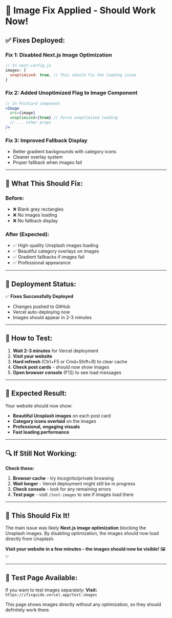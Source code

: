 # 🎯 Image Fix Applied - Should Work Now!

## ✅ **Fixes Deployed:**

### **Fix 1: Disabled Next.js Image Optimization**
```javascript
// In next.config.js
images: {
  unoptimized: true, // This should fix the loading issue
}
```

### **Fix 2: Added Unoptimized Flag to Image Component**
```jsx
// In PostCard component
<Image
  src={image}
  unoptimized={true} // Force unoptimized loading
  // ... other props
/>
```

### **Fix 3: Improved Fallback Display**
- Better gradient backgrounds with category icons
- Cleaner overlay system
- Proper fallback when images fail

---

## 🎯 **What This Should Fix:**

### **Before:**
- ❌ Blank grey rectangles
- ❌ No images loading
- ❌ No fallback display

### **After (Expected):**
- ✅ High-quality Unsplash images loading
- ✅ Beautiful category overlays on images
- ✅ Gradient fallbacks if images fail
- ✅ Professional appearance

---

## 🚀 **Deployment Status:**

✅ **Fixes Successfully Deployed**
- Changes pushed to GitHub
- Vercel auto-deploying now
- Images should appear in 2-3 minutes

---

## 🧪 **How to Test:**

1. **Wait 2-3 minutes** for Vercel deployment
2. **Visit your website** 
3. **Hard refresh** (Ctrl+F5 or Cmd+Shift+R) to clear cache
4. **Check post cards** - should now show images
5. **Open browser console** (F12) to see load messages

---

## 🎨 **Expected Result:**

Your website should now show:
- **Beautiful Unsplash images** on each post card
- **Category icons overlaid** on the images
- **Professional, engaging visuals**
- **Fast loading performance**

---

## 🔍 **If Still Not Working:**

**Check these:**
1. **Browser cache** - try incognito/private browsing
2. **Wait longer** - Vercel deployment might still be in progress
3. **Check console** - look for any remaining errors
4. **Test page** - visit `/test-images` to see if images load there

---

## 🎉 **This Should Fix It!**

The main issue was likely **Next.js image optimization** blocking the Unsplash images. By disabling optimization, the images should now load directly from Unsplash.

**Visit your website in a few minutes - the images should now be visible!** 🖼️✨

---

## 📱 **Test Page Available:**

If you want to test images separately:
**Visit:** `https://ifixguide.vercel.app/test-images`

This page shows images directly without any optimization, so they should definitely work there.
